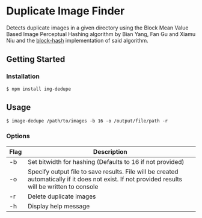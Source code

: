 # Duplicate Image Finder

Detects duplicate images in a given directory using the Block Mean Value Based Image Perceptual Hashing algorithm by Bian Yang, Fan Gu and Xiamu Niu and the [block-hash](https://github.com/commonsmachinery/blockhash-js) implementation of said algorithm.

## Getting Started

### Installation

```shell
$ npm install img-dedupe
```

## Usage

```shell
$ image-dedupe /path/to/images -b 16 -o /output/file/path -r
```

### Options

| Flag | Description                                                                                                                                      |
| ---- | ------------------------------------------------------------------------------------------------------------------------------------------------ |
| -b   | Set bitwidth for hashing (Defaults to 16 if not provided)                                                                                        |
| -o   | Specify output file to save results. File will be created automatically if it does not exist. If not provided results will be written to console |
| -r   | Delete duplicate images                                                                                                                          |
| -h   | Display help message                                                                                                                             |
